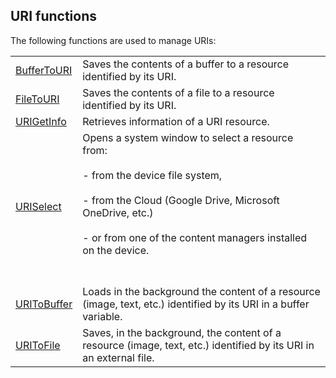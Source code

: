 


## URI functions
			



<a name="NOTE1"></a>
<a name="NOTE1_1"></a>
The following functions are used to manage URIs: 



|   |   |
| --- | --- |
| [BufferToURI](../WDLang3/1410087415.md) | Saves the contents of a buffer to a resource identified by its URI. |
| [FileToURI](../WDLang3/1410087413.md) | Saves the contents of a file to a resource identified by its URI. |
| [URIGetInfo](../WDLang3/1000024037.md) | Retrieves information of a URI resource. |
| [URISelect](../WDLang3/1000024026.md) | Opens a system window to select a resource from: <br><br>- from the device file system, <br><br>- from the Cloud (Google Drive, Microsoft OneDrive, etc.) <br><br>- or from one of the content managers installed on the device.<br><br><br> |
| [URIToBuffer](../WDLang3/1000024036.md) | Loads in the background the content of a resource (image, text, etc.) identified by its URI in a buffer variable. |
| [URIToFile](../WDLang3/1000024035.md) | Saves, in the background, the content of a resource (image, text, etc.) identified by its URI in an external file. |






